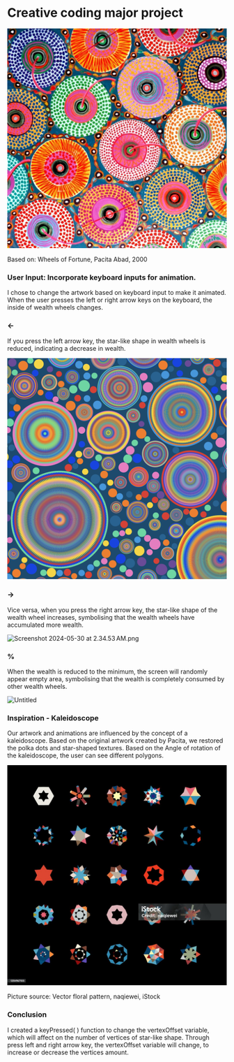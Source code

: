 # Creative coding major project

![Pacita Abad Wheels of fortune.jpg](assets/Pacita_Abad_Wheels_of_fortune.jpg)

Based on: Wheels of Fortune, Pacita Abad, 2000

### **User Input:** Incorporate keyboard inputs for animation.

I chose to change the artwork based on keyboard input to make it animated. When the user presses the left or right arrow keys on the keyboard, the inside of wealth wheels changes. 

### **←**

If you press the left arrow key, the star-like shape in wealth wheels is reduced, indicating a decrease in wealth. 

![Screenshot 2024-05-30 at 2.37.43 AM.png](assets/Screenshot_2024-05-30_at_2.37.43_AM.png)

### **→**

Vice versa, when you press the right arrow key, the star-like shape of the wealth wheel increases, symbolising that the wealth wheels have accumulated more wealth. 

![Screenshot 2024-05-30 at 2.34.53 AM.png](assets/5763b369-aa38-45d4-a766-97f46d20ac25.png)

### **%**

When the wealth is reduced to the minimum, the screen will randomly appear empty area, symbolising that the wealth is completely consumed by other wealth wheels.

![Untitled](assets/5a0c7bf3-f543-4d10-b572-329b33be6175.png)

### Inspiration - Kaleidoscope

Our artwork and animations are influenced by the concept of a kaleidoscope. Based on the original artwork created by Pacita, we restored the polka dots and star-shaped textures. Based on the Angle of rotation of the kaleidoscope, the user can see different polygons.

![istockphoto-1254967103-1024x1024.jpg](assets/istockphoto-1254967103-1024x1024.jpg)

Picture source: Vector floral pattern, naqiewei, iStock

### Conclusion

I created a keyPressed( ) function to change the vertexOffset variable, which will affect on the number of vertices of star-like shape. Through press left and right arrow key, the vertexOffset variable will change, to increase or decrease the vertices amount.